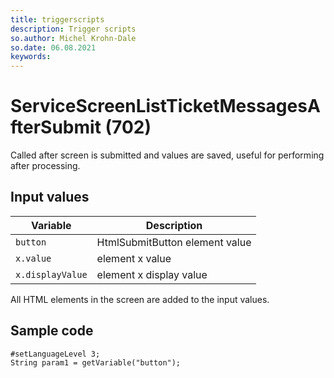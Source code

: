 ```yaml
---
title: triggerscripts
description: Trigger scripts
so.author: Michel Krohn-Dale
so.date: 06.08.2021
keywords:
---
```


# ServiceScreenListTicketMessagesAfterSubmit (702)

Called after screen is submitted and values are saved, useful for performing after processing.

## Input values

|Variable|Description|
|---|---|
| `button` | HtmlSubmitButton element value|
| `x.value` | element x value|
| `x.displayValue` | element x display value|

All HTML elements in the screen are added to the input values.

## Sample code

```crmscript
#setLanguageLevel 3;
String param1 = getVariable("button");
```
